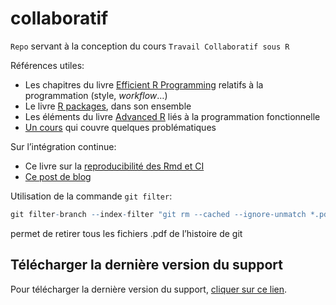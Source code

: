 
<!-- README.md is generated from README.Rmd. Please edit that file -->

# collaboratif

`Repo` servant à la conception du cours `Travail Collaboratif sous R`

Références utiles:

  - Les chapitres du livre [Efficient R
    Programming](https://csgillespie.github.io/efficientR/) relatifs à
    la programmation (style, *workflow*…)
  - Le livre [R packages](http://r-pkgs.had.co.nz/), dans son ensemble
  - Les éléments du livre [Advanced R](https://adv-r.hadley.nz/) liés à
    la programmation fonctionnelle
  - [Un
    cours](https://mikoontz.github.io/data-carpentry-week/index.html)
    qui couvre quelques problématiques

Sur l’intégration continue:

  - Ce livre sur la [reproducibilité des Rmd et
    CI](https://vickysteeves.gitlab.io/repro-papers/r-markdown-in-reproducible-research.html)
  - [Ce post de
    blog](https://blog.methodsconsultants.com/posts/developing-r-packages-with-usethis-and-gitlab-ci-part-ii/)

Utilisation de la commande `git
filter`:

``` r
git filter-branch --index-filter "git rm --cached --ignore-unmatch *.pdf" HEAD
```

permet de retirer tous les fichiers .pdf de l’histoire de git

## Télécharger la dernière version du support

Pour télécharger la dernière version du support, [cliquer sur ce
lien](https://gitlab.com/linogaliana/collaboratif/-/jobs/artifacts/master/download?job=article).
